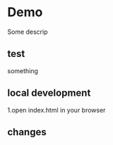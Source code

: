 # Demo

Some descrip


## test

something


## local development

1.open index.html in your browser





## changes


